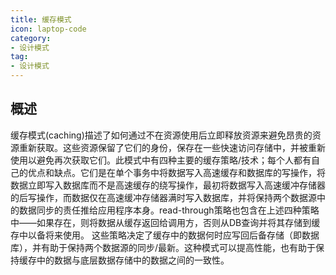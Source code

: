 ```yaml
---
title: 缓存模式
icon: laptop-code
category:
- 设计模式
tag:
- 设计模式
---
```


## 概述

缓存模式(caching)描述了如何通过不在资源使用后立即释放资源来避免昂贵的资源重新获取。这些资源保留了它们的身份，保存在一些快速访问存储中，并被重新使用以避免再次获取它们。此模式中有四种主要的缓存策略/技术；每个人都有自己的优点和缺点。它们是在单个事务中将数据写入高速缓存和数据库的写操作，将数据立即写入数据库而不是高速缓存的绕写操作，最初将数据写入高速缓冲存储器的后写操作，而数据仅在高速缓冲存储器满时写入数据库，并将保持两个数据源中的数据同步的责任推给应用程序本身。read-through策略也包含在上述四种策略中——如果存在，则将数据从缓存返回给调用方，否则从DB查询并将其存储到缓存中以备将来使用。
这些策略决定了缓存中的数据何时应写回后备存储（即数据库），并有助于保持两个数据源的同步/最新。这种模式可以提高性能，也有助于保持缓存中的数据与底层数据存储中的数据之间的一致性。